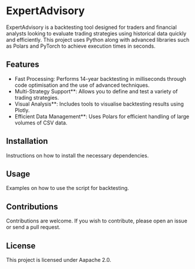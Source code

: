 # ExpertAdvisory
ExpertAdvisory is a backtesting tool designed for traders and financial analysts looking to evaluate trading strategies using historical data quickly and efficiently. This project uses Python along with advanced libraries such as Polars and PyTorch to achieve execution times in seconds.
## Features
- Fast Processing: Performs 14-year backtesting in milliseconds through code optimisation and the use of advanced techniques.
- Multi-Strategy Support**: Allows you to define and test a variety of trading strategies.
- Visual Analysis**: Includes tools to visualise backtesting results using Plotly.
- Efficient Data Management**: Uses Polars for efficient handling of large volumes of CSV data.
## Installation
Instructions on how to install the necessary dependencies.
## Usage
Examples on how to use the script for backtesting.
## Contributions
Contributions are welcome. If you wish to contribute, please open an issue or send a pull request.
## License
This project is licensed under Aapache 2.0.
